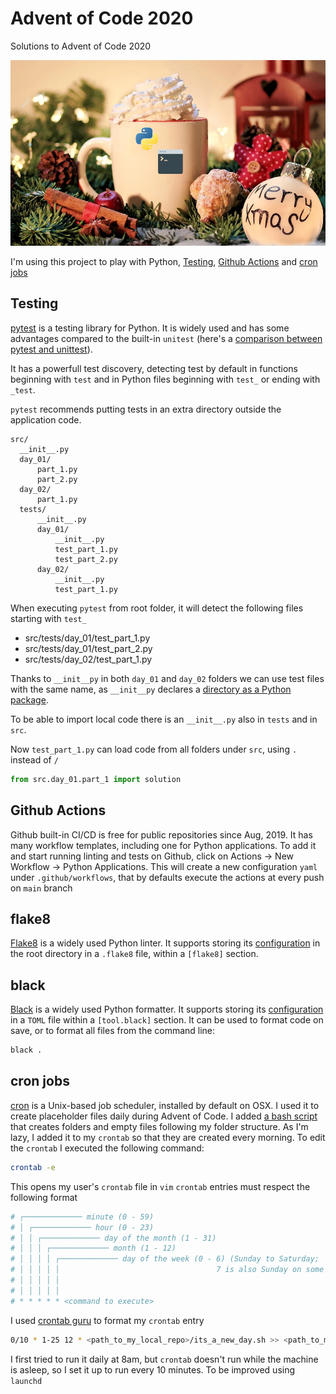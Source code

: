 # Advent of Code 2020
Solutions to Advent of Code 2020

![Christmas image of a cup of hot chocolate](./image.png)

I'm using this project to play with Python, [Testing](##Testing), [Github Actions](##Github-Actions) and [cron jobs](##cron-jobs)

## Testing

[pytest](https://docs.pytest.org/en/stable/) is a testing library for Python. It is widely used and has some advantages compared to the built-in `unitest` (here's a [comparison between pytest and unittest](https://github.com/renzon/pytest-vs-unittest)).

It has a powerfull test discovery, detecting test by default in functions beginning with `test` and in Python files beginning with `test_` or ending with `_test`.

`pytest` recommends putting tests in an extra directory outside the application code. 

```
src/
  __init__.py
  day_01/
      part_1.py
      part_2.py
  day_02/
      part_1.py
  tests/
      __init__.py
      day_01/
          __init__.py
          test_part_1.py
          test_part_2.py
      day_02/
          __init__.py
          test_part_1.py
```

When executing `pytest` from root folder, it will detect the following files starting with `test_`
- src/tests/day_01/test_part_1.py
- src/tests/day_01/test_part_2.py
- src/tests/day_02/test_part_1.py

Thanks to `__init__py` in both `day_01` and `day_02` folders we can use test files with the same name, as `__init__py` declares a [directory as a Python package](https://docs.python.org/3/reference/import.html#regular-packages).

To be able to import local code there is an `__init__.py` also in `tests` and in `src`.

Now `test_part_1.py` can load code from all folders under `src`, using `.` instead of `/`

```py
from src.day_01.part_1 import solution
```

## Github Actions

Github built-in CI/CD is free for public repositories since Aug, 2019. It has many workflow templates, including one for Python applications. To add it and start running linting and tests on Github, click on Actions -> New Workflow -> Python Applications. This will create a new configuration `yaml` under `.github/workflows`, that by defaults execute the actions at every push on `main` branch 

## flake8

[Flake8](https://flake8.pycqa.org/en/latest/) is a widely used Python linter. It supports storing its [configuration](./.flake8) in the root directory in a `.flake8` file, within a `[flake8]` section.

## black

[Black](https://black.readthedocs.io/en/stable/) is a widely used Python formatter. It supports storing its [configuration](./pyproject.toml) in a `TOML` file within a `[tool.black]` section. It can be used to format code on save, or to format all files from the command line:

```bash
black .
```

## cron jobs

[cron](https://en.wikipedia.org/wiki/Cron) is a Unix-based job scheduler, installed by default on OSX. I used it to create placeholder files daily during Advent of Code. I added [a bash script](./its_a_new_day.sh) that creates folders and empty files following my folder structure. As I'm lazy, I added it to my `crontab` so that they are created every morning.
To edit the `crontab` I executed the following command:
```bash
crontab -e
```
This opens my user's `crontab` file in `vim`
`crontab` entries must respect the following format
```bash
# ┌───────────── minute (0 - 59)
# │ ┌───────────── hour (0 - 23)
# │ │ ┌───────────── day of the month (1 - 31)
# │ │ │ ┌───────────── month (1 - 12)
# │ │ │ │ ┌───────────── day of the week (0 - 6) (Sunday to Saturday;
# │ │ │ │ │                                   7 is also Sunday on some systems)
# │ │ │ │ │
# │ │ │ │ │
# * * * * * <command to execute>
```
I used [crontab guru](https://crontab.guru/) to format my `crontab` entry
```bash
0/10 * 1-25 12 * <path_to_my_local_repo>/its_a_new_day.sh >> <path_to_my_local_repo>/its_a_new_day.log 2>&1
```
I first tried to run it daily at 8am, but `crontab` doesn't run while the machine is asleep, so I set it up to run every 10 minutes. To be improved using `launchd` 

